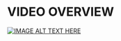 # VIDEO OVERVIEW

[![IMAGE ALT TEXT HERE](https://img.youtube.com/vi/dYqzBW4B8BU/0.jpg)](https://www.youtube.com/watch?v=dYqzBW4B8BU)

